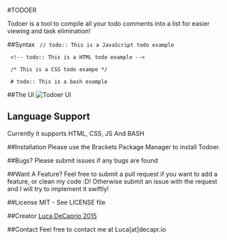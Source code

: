#TODOER

Todoer is a tool to compile all your todo comments into a list for easier viewing and task elimination!

##Syntax
` // todo:: This is a JavaScript todo example`

` <!-- todo:: This is a HTML todo example -->`

` /* This is a CSS todo exampe */`

` # todo:: This is a bash example`

##The UI
![Todoer UI](http://i.imgur.com/0jyYrgk.png "Todoer UI")

## Language Support
Currently it supports HTML, CSS, JS And BASH

##Installation
Please use the Brackets Package Manager to install Todoer.

##Bugs?
Please submit issues if any bugs are found

##Want A Feature?
Feel free to submit a pull request if you want to add a feature, or clean my code :D! Otherwise submit an issue with the request and I will try to implement it swiftly!

##License
MIT - See LICENSE file

##Creator
[Luca DeCaprio 2015](https://github.com/bliitzkrieg)

##Contact
Feel free to contact me at Luca[at]decapr.io